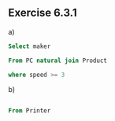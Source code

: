 ## Exercise 6.3.1

a)

```sql
Select maker

From PC natural join Product

where speed >= 3
```

b)

```sql

From Printer
```

